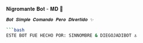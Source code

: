 𝐍𝐢𝐠𝐫𝐨𝐦𝐚𝐧𝐭𝐞 𝐁𝐨𝐭 - 𝐌𝐃 🌼

```bash
𝑩𝒐𝒕 𝑺𝒊𝒎𝒑𝒍𝒆 𝑪𝒐𝒎𝒂𝒏𝒅𝒐 𝑷𝒆𝒓𝒐 𝑫𝒊𝒗𝒆𝒓𝒕𝒊𝒅𝒐 ✨

```bash
𝙴𝚂𝚃𝙴 𝙱𝙾𝚃 𝙵𝚄𝙴 𝙷𝙴𝙲𝙷𝙾 𝙿𝙾𝚁: 𝚂𝙸𝙽𝙽𝙾𝙼𝙱𝚁𝙴 & 𝙳𝙸𝙴𝙶𝙾𝙹𝙰𝙳𝙸𝙱𝙾𝚃 ⚓